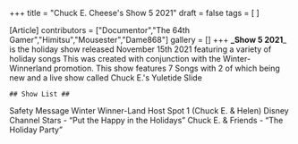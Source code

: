 +++
title = "Chuck E. Cheese's Show 5 2021"
draft = false
tags = [ ]

[Article]
contributors = ["Documentor","The 64th Gamer","Himitsu","Mousester","Dame868"]
gallery = []
+++
**_Show 5 2021**_ is the holiday show released November 15th 2021 featuring a variety of holiday songs 
This was created with conjunction with the Winter-Winnerland promotion. This show features 7 Songs with 2 of which being new and a live show called Chuck E.'s Yuletide Slide

	## Show List ##
Safety Message
Winter Winner-Land Host Spot 1 (Chuck E. & Helen)
Disney Channel Stars - “Put the Happy in the Holidays”
 Chuck E. & Friends - “The Holiday Party”